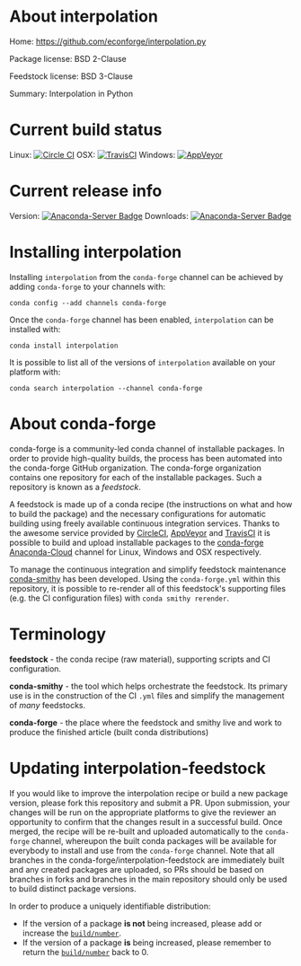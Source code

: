 About interpolation
===================

Home: https://github.com/econforge/interpolation.py

Package license: BSD 2-Clause

Feedstock license: BSD 3-Clause

Summary: Interpolation in Python



Current build status
====================

Linux: [![Circle CI](https://circleci.com/gh/conda-forge/interpolation-feedstock.svg?style=shield)](https://circleci.com/gh/conda-forge/interpolation-feedstock)
OSX: [![TravisCI](https://travis-ci.org/conda-forge/interpolation-feedstock.svg?branch=master)](https://travis-ci.org/conda-forge/interpolation-feedstock)
Windows: [![AppVeyor](https://ci.appveyor.com/api/projects/status/github/conda-forge/interpolation-feedstock?svg=True)](https://ci.appveyor.com/project/conda-forge/interpolation-feedstock/branch/master)

Current release info
====================
Version: [![Anaconda-Server Badge](https://anaconda.org/conda-forge/interpolation/badges/version.svg)](https://anaconda.org/conda-forge/interpolation)
Downloads: [![Anaconda-Server Badge](https://anaconda.org/conda-forge/interpolation/badges/downloads.svg)](https://anaconda.org/conda-forge/interpolation)

Installing interpolation
========================

Installing `interpolation` from the `conda-forge` channel can be achieved by adding `conda-forge` to your channels with:

```
conda config --add channels conda-forge
```

Once the `conda-forge` channel has been enabled, `interpolation` can be installed with:

```
conda install interpolation
```

It is possible to list all of the versions of `interpolation` available on your platform with:

```
conda search interpolation --channel conda-forge
```


About conda-forge
=================

conda-forge is a community-led conda channel of installable packages.
In order to provide high-quality builds, the process has been automated into the
conda-forge GitHub organization. The conda-forge organization contains one repository
for each of the installable packages. Such a repository is known as a *feedstock*.

A feedstock is made up of a conda recipe (the instructions on what and how to build
the package) and the necessary configurations for automatic building using freely
available continuous integration services. Thanks to the awesome service provided by
[CircleCI](https://circleci.com/), [AppVeyor](http://www.appveyor.com/)
and [TravisCI](https://travis-ci.org/) it is possible to build and upload installable
packages to the [conda-forge](https://anaconda.org/conda-forge)
[Anaconda-Cloud](http://docs.anaconda.org/) channel for Linux, Windows and OSX respectively.

To manage the continuous integration and simplify feedstock maintenance
[conda-smithy](http://github.com/conda-forge/conda-smithy) has been developed.
Using the ``conda-forge.yml`` within this repository, it is possible to re-render all of
this feedstock's supporting files (e.g. the CI configuration files) with ``conda smithy rerender``.


Terminology
===========

**feedstock** - the conda recipe (raw material), supporting scripts and CI configuration.

**conda-smithy** - the tool which helps orchestrate the feedstock.
                   Its primary use is in the construction of the CI ``.yml`` files
                   and simplify the management of *many* feedstocks.

**conda-forge** - the place where the feedstock and smithy live and work to
                  produce the finished article (built conda distributions)


Updating interpolation-feedstock
================================

If you would like to improve the interpolation recipe or build a new
package version, please fork this repository and submit a PR. Upon submission,
your changes will be run on the appropriate platforms to give the reviewer an
opportunity to confirm that the changes result in a successful build. Once
merged, the recipe will be re-built and uploaded automatically to the
`conda-forge` channel, whereupon the built conda packages will be available for
everybody to install and use from the `conda-forge` channel.
Note that all branches in the conda-forge/interpolation-feedstock are
immediately built and any created packages are uploaded, so PRs should be based
on branches in forks and branches in the main repository should only be used to
build distinct package versions.

In order to produce a uniquely identifiable distribution:
 * If the version of a package **is not** being increased, please add or increase
   the [``build/number``](http://conda.pydata.org/docs/building/meta-yaml.html#build-number-and-string).
 * If the version of a package **is** being increased, please remember to return
   the [``build/number``](http://conda.pydata.org/docs/building/meta-yaml.html#build-number-and-string)
   back to 0.
